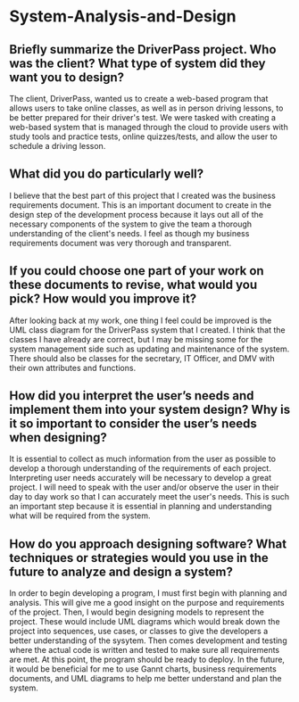 # System-Analysis-and-Design
## Briefly summarize the DriverPass project. Who was the client? What type of system did they want you to design?
The client, DriverPass, wanted us to create a web-based program that allows users to take online classes, as well as in person driving lessons, to be better prepared for their driver's test. We were tasked with creating a web-based system that is managed through the cloud to provide users with study tools and practice tests, online quizzes/tests, and allow the user to schedule a driving lesson. 

## What did you do particularly well?
I believe that the best part of this project that I created was the business requirements document. This is an important document to create in the design step of the development process because it lays out all of the necessary components of the system to give the team a thorough understanding of the client's needs. I feel as though my business requirements document was very thorough and transparent. 

## If you could choose one part of your work on these documents to revise, what would you pick? How would you improve it?
After looking back at my work, one thing I feel could be improved is the UML class diagram for the DriverPass system that I created. I think that the classes I have already are correct, but I may be missing some for the system management side such as updating and maintenance of the system. There should also be classes for the secretary, IT Officer, and DMV with their own attributes and functions. 

## How did you interpret the user’s needs and implement them into your system design? Why is it so important to consider the user’s needs when designing?
It is essential to collect as much information from the user as possible to develop a thorough understanding of the requirements of each project. Interpreting user needs accurately will be necessary to develop a great project. I will need to speak with the user and/or observe the user in their day to day work so that I can accurately meet the user's needs. This is such an important step because it is essential in planning and understanding what will be required from the system. 

## How do you approach designing software? What techniques or strategies would you use in the future to analyze and design a system?
In order to begin developing a program, I must first begin with planning and analysis. This will give me a good insight on the purpose and requirements of the project. Then, I would begin designing models to represent the project. These would include UML diagrams which would break down the project into sequences, use cases, or classes to give the developers a better understanding of the sysytem. Then comes development and testing where the actual code is written and tested to make sure all requirements are met. At this point, the program should be ready to deploy. In the future, it would be beneficial for me to use Gannt charts, business requirements documents, and UML diagrams to help me better understand and plan the system. 
